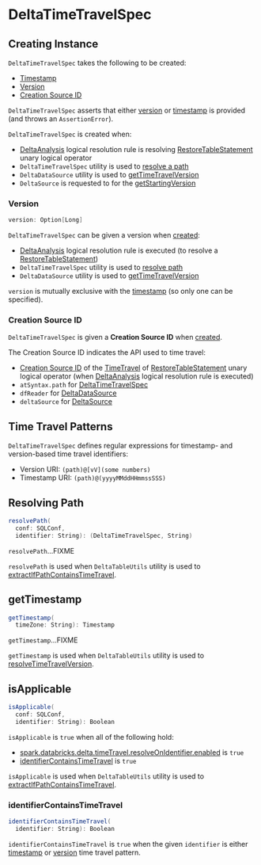 # DeltaTimeTravelSpec

## Creating Instance

`DeltaTimeTravelSpec` takes the following to be created:

* [Timestamp](#timestamp)
* [Version](#version)
* [Creation Source ID](#creationSource)

`DeltaTimeTravelSpec` asserts that either [version](#version) or [timestamp](#timestamp) is provided (and throws an `AssertionError`).

`DeltaTimeTravelSpec` is created when:

* [DeltaAnalysis](../DeltaAnalysis.md) logical resolution rule is resolving [RestoreTableStatement](../commands/restore/RestoreTableStatement.md) unary logical operator
* `DeltaTimeTravelSpec` utility is used to [resolve a path](#resolvePath)
* `DeltaDataSource` utility is used to [getTimeTravelVersion](../delta/DeltaDataSource.md#getTimeTravelVersion)
* `DeltaSource` is requested to for the [getStartingVersion](../delta/DeltaSource.md#getStartingVersion)

### <span id="version"> Version

```scala
version: Option[Long]
```

`DeltaTimeTravelSpec` can be given a version when [created](#creating-instance):

* [DeltaAnalysis](../DeltaAnalysis.md) logical resolution rule is executed (to resolve a [RestoreTableStatement](../commands/restore/RestoreTableStatement.md))
* `DeltaTimeTravelSpec` utility is used to [resolve path](#resolvePath)
* `DeltaDataSource` utility is used to [getTimeTravelVersion](../delta/DeltaDataSource.md#getTimeTravelVersion)

`version` is mutually exclusive with the [timestamp](#timestamp) (so only one can be specified).

### <span id="creationSource"> Creation Source ID

`DeltaTimeTravelSpec` is given a **Creation Source ID** when [created](#creating-instance).

The Creation Source ID indicates the API used to time travel:

* [Creation Source ID](../commands/restore/TimeTravel.md#creationSource) of the [TimeTravel](../commands/restore/RestoreTableStatement.md#table) of [RestoreTableStatement](../commands/restore/RestoreTableStatement.md) unary logical operator (when [DeltaAnalysis](../DeltaAnalysis.md) logical resolution rule is executed)
* `atSyntax.path` for [DeltaTimeTravelSpec](#resolvePath)
* `dfReader` for [DeltaDataSource](../delta/DeltaDataSource.md#getTimeTravelVersion)
* `deltaSource` for [DeltaSource](../delta/DeltaSource.md#getStartingVersion)

## <span id="TIMESTAMP_URI_FOR_TIME_TRAVEL"><span id="VERSION_URI_FOR_TIME_TRAVEL"> Time Travel Patterns

`DeltaTimeTravelSpec` defines regular expressions for timestamp- and version-based time travel identifiers:

* Version URI: `(path)@[vV](some numbers)`
* Timestamp URI: `(path)@(yyyyMMddHHmmssSSS)`

## <span id="resolvePath"> Resolving Path

```scala
resolvePath(
  conf: SQLConf,
  identifier: String): (DeltaTimeTravelSpec, String)
```

`resolvePath`...FIXME

`resolvePath` is used when `DeltaTableUtils` utility is used to [extractIfPathContainsTimeTravel](../DeltaTableUtils.md#extractIfPathContainsTimeTravel).

## <span id="getTimestamp"> getTimestamp

```scala
getTimestamp(
  timeZone: String): Timestamp
```

`getTimestamp`...FIXME

`getTimestamp` is used when `DeltaTableUtils` utility is used to [resolveTimeTravelVersion](../DeltaTableUtils.md#resolveTimeTravelVersion).

## <span id="isApplicable"> isApplicable

```scala
isApplicable(
  conf: SQLConf,
  identifier: String): Boolean
```

`isApplicable` is `true` when all of the following hold:

* [spark.databricks.delta.timeTravel.resolveOnIdentifier.enabled](../configuration-properties/DeltaSQLConf.md#RESOLVE_TIME_TRAVEL_ON_IDENTIFIER) is `true`
* [identifierContainsTimeTravel](#identifierContainsTimeTravel) is `true`

`isApplicable` is used when `DeltaTableUtils` utility is used to [extractIfPathContainsTimeTravel](../DeltaTableUtils.md#extractIfPathContainsTimeTravel).

### <span id="identifierContainsTimeTravel"> identifierContainsTimeTravel

```scala
identifierContainsTimeTravel(
  identifier: String): Boolean
```

`identifierContainsTimeTravel` is `true` when the given `identifier` is either [timestamp](#TIMESTAMP_URI_FOR_TIME_TRAVEL) or [version](#VERSION_URI_FOR_TIME_TRAVEL) time travel pattern.
